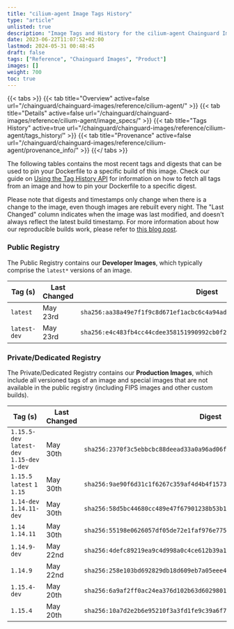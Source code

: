 ```yaml
---
title: "cilium-agent Image Tags History"
type: "article"
unlisted: true
description: "Image Tags and History for the cilium-agent Chainguard Image"
date: 2023-06-22T11:07:52+02:00
lastmod: 2024-05-31 00:48:45
draft: false
tags: ["Reference", "Chainguard Images", "Product"]
images: []
weight: 700
toc: true
---
```


{{< tabs >}}
{{< tab title="Overview" active=false url="/chainguard/chainguard-images/reference/cilium-agent/" >}}
{{< tab title="Details" active=false url="/chainguard/chainguard-images/reference/cilium-agent/image_specs/" >}}
{{< tab title="Tags History" active=true url="/chainguard/chainguard-images/reference/cilium-agent/tags_history/" >}}
{{< tab title="Provenance" active=false url="/chainguard/chainguard-images/reference/cilium-agent/provenance_info/" >}}
{{</ tabs >}}

The following tables contains the most recent tags and digests that can be used to pin your Dockerfile to a specific build of this image. Check our guide on [Using the Tag History API](/chainguard/chainguard-images/using-the-tag-history-api/) for information on how to fetch all tags from an image and how to pin your Dockerfile to a specific digest.

Please note that digests and timestamps only change when there is a change to the image, even though images are rebuilt every night. The "Last Changed" column indicates when the image was last modified, and doesn't always reflect the latest build timestamp. For more information about how our reproducible builds work, please refer to [this blog post](https://www.chainguard.dev/unchained/reproducing-chainguards-reproducible-image-builds).

### Public Registry
The Public Registry contains our **Developer Images**, which typically comprise the `latest*` versions of an image.

| Tag (s)       | Last Changed | Digest                                                                    |
|---------------|--------------|---------------------------------------------------------------------------|
|  `latest`     | May 23rd     | `sha256:aa38a49e7f1f9c8d671ef1acbc6c4a94adcb335e960d6e6b80f0a841e8249e57` |
|  `latest-dev` | May 23rd     | `sha256:e4c483fb4cc44cdee358151990992cb0f2935cb5eb6e796de2f236dbe2b1379f` |


### Private/Dedicated Registry
The Private/Dedicated Registry contains our **Production Images**, which include all versioned tags of an image and special images that are not available in the public registry (including FIPS images and other custom builds).

| Tag (s)                                       | Last Changed | Digest                                                                    |
|-----------------------------------------------|--------------|---------------------------------------------------------------------------|
|  `1.15.5-dev` `latest-dev` `1.15-dev` `1-dev` | May 30th     | `sha256:2370f3c5ebbcbc88deead33a0a96ad06fac05869c05eb3903ba637e57d786612` |
|  `1.15.5` `latest` `1` `1.15`                 | May 30th     | `sha256:9ae90f6d31c1f6267c359af4d4b4f1573121fcf8b80480020e010b5decadaa8c` |
|  `1.14-dev` `1.14.11-dev`                     | May 30th     | `sha256:58d5bc44680cc489e47f67901238b53b1face7937b269b349b20cd3a7ef93660` |
|  `1.14` `1.14.11`                             | May 30th     | `sha256:55198e0626057df05de72e1faf976e77568e01adafe0cc202dc9937ca1c882a0` |
|  `1.14.9-dev`                                 | May 22nd     | `sha256:4defc89219ea9c4d998a0c4ce612b39a1ab09d3855c37b5925d273d864c1a7f2` |
|  `1.14.9`                                     | May 22nd     | `sha256:258e103bd692829db18d609eb7a05eee432c8074eae1a45f14ac625cd7c2147c` |
|  `1.15.4-dev`                                 | May 20th     | `sha256:6a9af2ff0ac24ea376d102b63d6029801daaf20a69075c803cd80ff4fc065b2e` |
|  `1.15.4`                                     | May 20th     | `sha256:10a7d2e2b6e95210f3a3fd1fe9c39a6f7c49f5f648b219e75ed82c0664d47ffc` |

